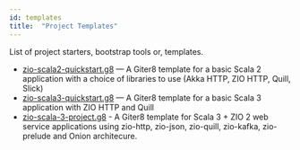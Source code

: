 ```yaml
---
id: templates
title:  "Project Templates"
---
```


List of project starters, bootstrap tools or, templates.

- [zio-scala2-quickstart.g8](https://github.com/ScalaConsultants/zio-scala2-quickstart.g8) — A Giter8 template for a basic Scala 2 application with a choice of libraries to use (Akka HTTP, ZIO HTTP, Quill, Slick)
- [zio-scala3-quickstart.g8](https://github.com/ScalaConsultants/zio-scala3-quickstart.g8) — A Giter8 template for a basic Scala 3 application with ZIO HTTP and Quill
- [zio-scala-3-project.g8](https://github.com/lachezar/zio-scala-3-project.g8) - A Giter8 template for Scala 3 + ZIO 2 web service applications using zio-http, zio-json, zio-quill, zio-kafka, zio-prelude and Onion architecure.

